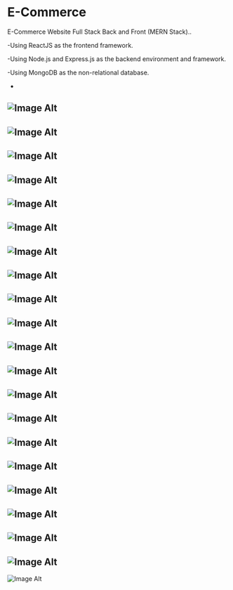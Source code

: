 # E-Commerce
E-Commerce Website Full Stack Back and Front (MERN Stack)..

-Using ReactJS as the frontend framework.

-Using Node.js and Express.js as the backend environment and framework.

-Using MongoDB as the non-relational database.


-
![Image Alt](https://github.com/BahaaAbbas/ImagesHolder/blob/f6b02878c6c7df729b4053216155a8403b27a345/E-CommerceImages/Screenshot_20-9-2024_151155_localhost.jpeg)
-
![Image Alt](https://github.com/BahaaAbbas/ImagesHolder/blob/f6b02878c6c7df729b4053216155a8403b27a345/E-CommerceImages/Screenshot_20-9-2024_151215_localhost.jpeg)
-
![Image Alt](https://github.com/BahaaAbbas/ImagesHolder/blob/f6b02878c6c7df729b4053216155a8403b27a345/E-CommerceImages/Screenshot_20-9-2024_151248_localhost.jpeg)
-
![Image Alt](https://github.com/BahaaAbbas/ImagesHolder/blob/f6b02878c6c7df729b4053216155a8403b27a345/E-CommerceImages/Screenshot_20-9-2024_151332_checkout.stripe.com.jpeg)
-
![Image Alt](https://github.com/BahaaAbbas/ImagesHolder/blob/f6b02878c6c7df729b4053216155a8403b27a345/E-CommerceImages/Screenshot_20-9-2024_151357_localhost.jpeg)
-
![Image Alt](https://github.com/BahaaAbbas/ImagesHolder/blob/f6b02878c6c7df729b4053216155a8403b27a345/E-CommerceImages/Screenshot_20-9-2024_151512_localhost.jpeg)
-
![Image Alt](https://github.com/BahaaAbbas/ImagesHolder/blob/f6b02878c6c7df729b4053216155a8403b27a345/E-CommerceImages/Screenshot_20-9-2024_15514_localhost.jpeg)
-
![Image Alt](https://github.com/BahaaAbbas/ImagesHolder/blob/f6b02878c6c7df729b4053216155a8403b27a345/E-CommerceImages/Screenshot_20-9-2024_15524_localhost.jpeg)
-
![Image Alt](https://github.com/BahaaAbbas/ImagesHolder/blob/f6b02878c6c7df729b4053216155a8403b27a345/E-CommerceImages/Screenshot_20-9-2024_1552_localhost.jpeg)
-
![Image Alt](https://github.com/BahaaAbbas/ImagesHolder/blob/f6b02878c6c7df729b4053216155a8403b27a345/E-CommerceImages/Screenshot_20-9-2024_15543_localhost.jpeg)
-
![Image Alt](https://github.com/BahaaAbbas/ImagesHolder/blob/f6b02878c6c7df729b4053216155a8403b27a345/E-CommerceImages/Screenshot_20-9-2024_15556_localhost.jpeg)
-
![Image Alt](https://github.com/BahaaAbbas/ImagesHolder/blob/f6b02878c6c7df729b4053216155a8403b27a345/E-CommerceImages/Screenshot_20-9-2024_15618_localhost.jpeg)
-
![Image Alt](https://github.com/BahaaAbbas/ImagesHolder/blob/f6b02878c6c7df729b4053216155a8403b27a345/E-CommerceImages/Screenshot_20-9-2024_15630_localhost.jpeg)
-
![Image Alt](https://github.com/BahaaAbbas/ImagesHolder/blob/f6b02878c6c7df729b4053216155a8403b27a345/E-CommerceImages/Screenshot_20-9-2024_1563_localhost.jpeg)
-
![Image Alt](https://github.com/BahaaAbbas/ImagesHolder/blob/f6b02878c6c7df729b4053216155a8403b27a345/E-CommerceImages/Screenshot_20-9-2024_15657_localhost.jpeg)
-
![Image Alt](https://github.com/BahaaAbbas/ImagesHolder/blob/f6b02878c6c7df729b4053216155a8403b27a345/E-CommerceImages/Screenshot_20-9-2024_15724_localhost.jpeg)
-
![Image Alt](https://github.com/BahaaAbbas/ImagesHolder/blob/f6b02878c6c7df729b4053216155a8403b27a345/E-CommerceImages/Screenshot_20-9-2024_15725_localhost.jpeg)
-
![Image Alt](https://github.com/BahaaAbbas/ImagesHolder/blob/f6b02878c6c7df729b4053216155a8403b27a345/E-CommerceImages/Screenshot_20-9-2024_15734_localhost.jpeg)
-
![Image Alt](https://github.com/BahaaAbbas/ImagesHolder/blob/f6b02878c6c7df729b4053216155a8403b27a345/E-CommerceImages/Screenshot_20-9-2024_1579_localhost.jpeg)
-
![Image Alt](https://github.com/BahaaAbbas/ImagesHolder/blob/f6b02878c6c7df729b4053216155a8403b27a345/E-CommerceImages/screenshot-1726834131108.png)
-
![Image Alt](https://github.com/BahaaAbbas/ImagesHolder/blob/f6b02878c6c7df729b4053216155a8403b27a345/E-CommerceImages/screenshot-1726834494802.png)


